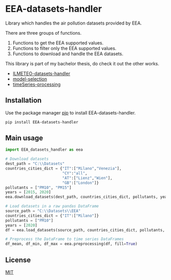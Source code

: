 # EEA-datasets-handler
Library which handles the air pollution datasets provided by EEA.

There are three groups of functions.
1. Functions to get the EEA supported values.
2. Functions to filter only the EEA supported values.
3. Functions to download and handle the EEA datasets.
    
This library is part of my bachelor thesis, do check it out the other works.
- [ILMETEO-datasets-handler](https://github.com/EnricoPittini/ILMETEO-datasets-handler) 
- [model-selection](https://github.com/EnricoPittini/model-selection) 
- [timeSeries-processing](https://github.com/EnricoPittini/timeSeries-processing) 

## Installation
Use the package manager [pip](https://pip.pypa.io/en/stable/) to install EEA-datasets-handler.

```bash
pip install EEA-datasets-handler
```

## Main usage

```python
import EEA_datasets_handler as eea 

# Download datasets
dest_path = "C:\\Datasets"
countries_cities_dict = {"IT":["Milano","Venezia"], 
                         "CY":"all", 
                         "AT":["Lienz","Wien"], 
                         "GB":["London"]}
pollutants = ["PM10", "PM15"]
years = [2015, 2020]
eea.download_datasets(dest_path, countries_cities_dict, pollutants, years)

# Load datasets in a raw pandas DataFrame
source_path = "C:\\Datasets\\EEA"
countries_cities_dict = {"IT":["Milano"]}
pollutants = ["PM10"]
years = [2020] 
df = eea.load_datasets(source_path, countries_cities_dict, pollutants, years)

# Preprocess the DataFrame to time series DataFrames
df_mean, df_min, df_max = eea.preprocessing(df, fill=True)
```

## License
[MIT](https://choosealicense.com/licenses/mit/)
